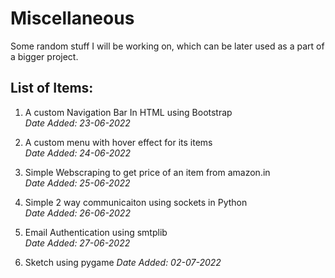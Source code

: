 # Miscellaneous

Some random stuff I will be working on, which can be later used as a part of a bigger project.  

## List of Items:
1) A custom Navigation Bar In HTML using Bootstrap  
*Date Added: 23-06-2022*  

2) A custom menu with hover effect for its items  
*Date Added: 24-06-2022*  

3) Simple Webscraping to get price of an item from amazon.in  
*Date Added: 25-06-2022*

4) Simple 2 way communicaiton using sockets in Python  
*Date Added: 26-06-2022*  

5) Email Authentication using smtplib   
*Date Added: 27-06-2022*  

6) Sketch using pygame
*Date Added: 02-07-2022*  

